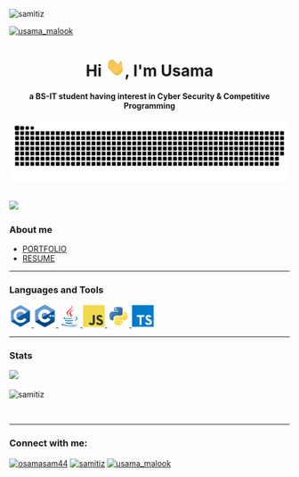 <p align="left"> <img src="https://komarev.com/ghpvc/?username=samitiz&label=Profile%20views&color=0e75b6&style=flat" alt="samitiz" /> </p>

<p align="left"> <a href="https://twitter.com/usama_malook" target="blank"><img src="https://img.shields.io/twitter/follow/usama_malook?logo=twitter&style=for-the-badge" alt="usama_malook" /></a> </p>
<div align="center">
<h1 align="center">Hi <img width="35" src="https://github.com/1999AZZAR/1999AZZAR/blob/main/resources/img/waving.gif">, I'm Usama</h1>
<h4 align="center">a BS-IT student having interest in Cyber Security & Competitive Programming
</div>

<div align="center">
  <a href="#">
  <img  src="https://github.com/1999AZZAR/1999AZZAR/blob/main/resources/img/grid-snake.svg"
       alt="snake" /></a>
</div>

  <br/>

   <img src="https://user-images.githubusercontent.com/73097560/115834477-dbab4500-a447-11eb-908a-139a6edaec5c.gif"><br>
  <h3 align="left">About me</h3>
  
  - <a href="http://usamamalook.me/"> PORTFOLIO</a>
  - <a href="http://usamamalook.me/"> RESUME</a>
  
  <hr/>
<!--   <img src="https://user-images.githubusercontent.com/73097560/115834477-dbab4500-a447-11eb-908a-139a6edaec5c.gif"><br> -->
<!-- wakatime_plugin_end -->
 

<h3 align="left">Languages and Tools</h3>
<p align="left"> <a href="https://www.cprogramming.com/" target="_blank" rel="noreferrer"> <img src="https://raw.githubusercontent.com/devicons/devicon/master/icons/c/c-original.svg" alt="c" width="40" height="40"/> </a> <a href="https://www.w3schools.com/cpp/" target="_blank" rel="noreferrer"> <img src="https://raw.githubusercontent.com/devicons/devicon/master/icons/cplusplus/cplusplus-original.svg" alt="cplusplus" width="40" height="40"/> </a> <a href="https://www.java.com" target="_blank" rel="noreferrer"> <img src="https://raw.githubusercontent.com/devicons/devicon/master/icons/java/java-original.svg" alt="java" width="40" height="40"/> </a> <a href="https://developer.mozilla.org/en-US/docs/Web/JavaScript" target="_blank" rel="noreferrer"> <img src="https://raw.githubusercontent.com/devicons/devicon/master/icons/javascript/javascript-original.svg" alt="javascript" width="40" height="40"/> </a> <a href="https://www.python.org" target="_blank" rel="noreferrer"> <img src="https://raw.githubusercontent.com/devicons/devicon/master/icons/python/python-original.svg" alt="python" width="40" height="40"/> </a> <a href="https://www.typescriptlang.org/" target="_blank" rel="noreferrer"> <img src="https://raw.githubusercontent.com/devicons/devicon/master/icons/typescript/typescript-original.svg" alt="typescript" width="40" height="40"/> </a> </p>
  
  
  <hr/>
<!--   <img src="https://user-images.githubusercontent.com/73097560/115834477-dbab4500-a447-11eb-908a-139a6edaec5c.gif"><br> -->
  <h3 align="left">Stats</h3>
 <img src="https://github-readme-stats-sigma-five.vercel.app/api?username=samitiz&&show_icons=true&title_color=ffffff&icon_color=4d72f2&text_color=9f9f9f&bg_color=151515">
 
<p><img align="center" src="https://github-readme-stats-sigma-five.vercel.app/api/top-langs?username=samitiz&theme=dark&background=000000&show_icons=true&locale=en" alt="samitiz" /></p>
  
  <br/>
  <hr/>
  <h3 align="left">Connect with me:</h3>
<p align="left">
<a href="https://twitter.com/usama_malook" target="blank"><img align="center" src="https://raw.githubusercontent.com/rahuldkjain/github-profile-readme-generator/master/src/images/icons/Social/twitter.svg" alt="osamasam44" height="30" width="40" /></a>
<a href="https://linkedin.com/in/samitiz" target="blank"><img align="center" src="https://raw.githubusercontent.com/rahuldkjain/github-profile-readme-generator/master/src/images/icons/Social/linked-in-alt.svg" alt="samitiz" height="30" width="40" /></a>
<a href="https://instagram.com/usama_malook" target="blank"><img align="center" src="https://raw.githubusercontent.com/rahuldkjain/github-profile-readme-generator/master/src/images/icons/Social/instagram.svg" alt="usama_malook" height="30" width="40" /></a>
</p>

